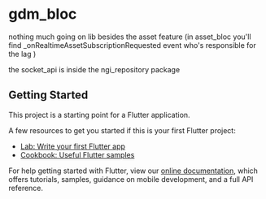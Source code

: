 # gdm_bloc

nothing much going on lib besides the asset feature (in asset_bloc you'll find _onRealtimeAssetSubscriptionRequested event who's responsible for the lag )

the socket_api is inside the ngi_repository package 


## Getting Started

This project is a starting point for a Flutter application.

A few resources to get you started if this is your first Flutter project:

- [Lab: Write your first Flutter app](https://flutter.dev/docs/get-started/codelab)
- [Cookbook: Useful Flutter samples](https://flutter.dev/docs/cookbook)

For help getting started with Flutter, view our
[online documentation](https://flutter.dev/docs), which offers tutorials,
samples, guidance on mobile development, and a full API reference.
